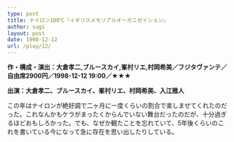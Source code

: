 ```yaml
---
type: post
title: ナイロン100℃『イギリスメモリアルオーガニゼイション』
author: sugi
layout: post
date: 1998-12-12
url: /play/12/
---
```

**作・構成・演出：大倉孝二,ブルースカイ,峯村リエ,村岡希美／フジタヴァンテ／自由席2900円／1998-12-12 19:00／★★★**

**出演：大倉孝二、ブルースカイ、峯村リエ、村岡希美、入江雅人**

この年はナイロンが絶好調で二ヶ月に一度くらいの割合で楽しませてくれたのだった。これなんかもケラがまったくからんでいない舞台だったのだが、十分過ぎるほどおもしろかった。でも、なぜか観たことを忘れていて、5年後くらいのこれを書いている今になって急に存在を思い出したりしている。


